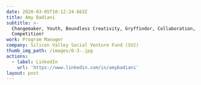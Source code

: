 ```yaml
---
date: 2020-03-05T10:12:24.663Z
title: Amy Badiani
subtitle: >-
  Changemaker, Youth, Boundless Creativity, Gryffindor, Collaboration, Healthy
  Competition!
work: Program Manager
company: Silicon Valley Social Venture Fund (SV2)
thumb_img_path: /images/0-3-.jpg
actions:
  - label: LinkedIn
    url: 'https://www.linkedin.com/in/amybadiani'
layout: post
---
```


